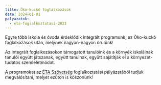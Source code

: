 ```yaml
---
title: Öko-kuckó foglalkozások
date: 2024-01-01
palyazatok:
  - eta-foglalkoztatasi-2023
---
```

Egyre több iskola és óvoda érdeklődik integrált programunk, az Öko-kuckó foglalkozások után, melynek nagyon-nagyon örülünk!

<!-- more -->

Az integrált foglalkozásokon támogatott tanulóink és a környék iskoláinak tanulói együtt játszanak, együtt tanulnak, együtt sajátítják el a környezet-tudatos szemléletmódot.

A programokat az [ÉTA Szövetség](https://www.eta-szov.hu) foglalkoztatási pályázatából tudjuk megvalósítani, melyet ezúton is köszönünk!
